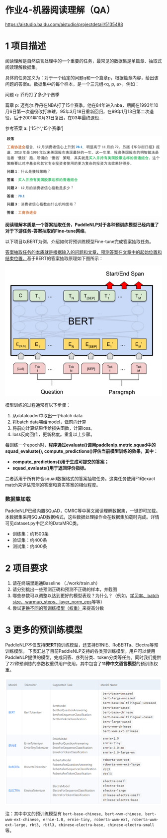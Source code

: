 # 作业4-机器阅读理解（QA）

https://aistudio.baidu.com/aistudio/projectdetail/5135488

# 1 项目描述

阅读理解是自然语言处理中的一个重要的任务，最常见的数据集是单篇章、抽取式阅读理解数据集。

具体的任务定义为：对于一个给定的问题q和一个篇章p，根据篇章内容，给出该问题的答案a。数据集中的每个样本，是一个三元组<q, p, a>，例如：

问题 q: 乔丹打了多少个赛季

篇章 p: 迈克尔.乔丹在NBA打了15个赛季。他在84年进入nba，期间在1993年10月6日第一次退役改打棒球，95年3月18日重新回归，在99年1月13日第二次退役，后于2001年10月31日复出，在03年最终退役…

参考答案 a: [‘15个’,‘15个赛季’]

![image-20221127175305242](../image/image-20221127175305242.png)



**阅读理解本质是一个答案抽取任务，PaddleNLP对于各种预训练模型已经内置了对于下游任务-答案抽取的Fine-tune网络**。

以下项目以BERT为例，介绍如何将预训练模型Fine-tune完成答案抽取任务。

<u>答案抽取任务的本质就是根据输入的问题和文章，预测答案在文章中的起始位置和结束位置。</u>基于BERT的答案抽取原理如下图所示：

![image-20221127175645763](../image/image-20221127175645763.png)



模型训练的过程通常有以下步骤：

1. 从dataloader中取出一个batch data
2. 将batch data喂给model，做前向计算
3. 将前向计算结果传给损失函数，计算loss。
4. loss反向回传，更新梯度。重复以上步骤。

每训练一个epoch时，**程序通过evaluate()调用paddlenlp.metric.squad中的squad_evaluate(), compute_predictions()评估当前模型训练的效果，其中：**

- **compute_predictions()用于生成可提交的答案；**
- **squad_evaluate()用于返回评价指标。**

二者适用于所有符合squad数据格式的答案抽取任务。这类任务使用F1和exact match来评估预测的答案和真实答案的相似程度。



### 数据集加载

PaddleNLP已经内置SQuAD，CMRC等中英文阅读理解数据集，一键即可加载。本数据集采用SQuAD数据格式，这些数据处理操作会在数据集加载时完成。详情可见dataset.py中定义的DataMRC类。



- 训练集：约1500条
- 验证集：约400条
- 测试集：约400条

# 2 项目要求

1. 请在终端里跑通Baseline （./work/train.sh）
2. 请分别挑出一些预测正确和预测不正确的样本，并截图
3. 哪些参数可以调整以达到更好的模型表现？为什么？（例如，<u>学习率、batch size、warmup_steps、layer_norm_eps</u>等等）
4. 尝试<u>更换不同的预训练模型（权重）</u>来提高分数



# 3 更多的预训练模型

PaddleNLP不仅支持**BERT**预训练模型，还支持ERNIE、RoBERTa、Electra等预训练模型。 下表汇总了目前PaddleNLP支持的各类预训练模型。用户可以使用PaddleNLP提供的模型，完成问答、序列分类、token分类等任务。同时我们提供了22种预训练的参数权重供用户使用，其中包含了**11种中文语言模型**的预训练权重。

![image-20221127180527048](../image/image-20221127180527048.png)

注：其中中文的预训练模型有 `bert-base-chinese, bert-wwm-chinese, bert-wwm-ext-chinese, ernie-1.0, ernie-tiny, roberta-wwm-ext, roberta-wwm-ext-large, rbt3, rbtl3, chinese-electra-base, chinese-electra-small` 等。
































